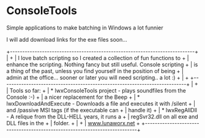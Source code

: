 ConsoleTools
============

Simple applications to make batching in Windows a lot funnier

I will add download links for the exe files soon...

+---------------------------------------------------------------------------+
|                                                                           +
| I love batch scripting so I created a collection of fun functions to      +
| enhance the scripting. Nothing fancy but still useful. Console scripting  +
| is a thing of the past, unless you find yourself in the position of being +
| admin at the office... sooner or later you will need scripting.. a lot :) +
|                                                                           +
+---------------------------------------------------------------------------+
|                                                                           +
| Tools so far:                                                             +
| * lwxConsoleTools project   - plays soundfiles from the Console :-)       +
|                           a nicer replacement for the Beep                +
| * lwxDownloadAndExecute - Downloads a file and executes it with /silent   +
|                           and /passive MSI tags (if the executable can    +
|                           handle it)                                      +
| * lwxRegAllDll          - A relique from the DLL-HELL years, it runs a    +
|                           regSvr32.dll on all exe and DLL files in the    +
|                           folder.                                         +
|                                                                           +
|                                                          www.lunaworx.net +
+---------------------------------------------------------------------------+
